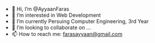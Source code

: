 - 👋 Hi, I’m @AyyaanFaras
- 👀 I’m interested in Web Development
- 🌱 I’m currently Persuing Computer Engineering, 3rd Year
- 💞️ I’m looking to collaborate on ...
- 📫 How to reach me: farasayyaan@gmail.com

<!---
AyyaanFaras/AyyaanFaras is a ✨ special ✨ repository because its `README.md` (this file) appears on your GitHub profile.
You can click the Preview link to take a look at your changes.
--->
